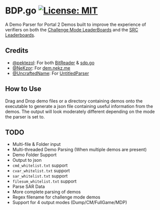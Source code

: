 # BDP.go [![License: MIT](https://img.shields.io/badge/License-MIT-yellow.svg)](https://github.com/git/git-scm.com/blob/main/MIT-LICENSE.txt)
A Demo Parser for Portal 2 Demos built to improve the experience of verifiers on both the [Challenge Mode LeaderBoards](https://board.portal2.sr/) and the [SRC Leaderboards](https://www.speedrun.com/portal_2).

## Credits
- [@pektezol](https://github.com/pektezol): For both [BitReader](https://github.com/pektezol/BitReader) & [sdp.go](https://github.com/pektezol/sdp.go) 
- [@NeKzor](https://github.com/NeKzor): For [dem.nekz.me](https://dem.nekz.me)
- [@UncraftedName](https://github.com/UncraftedName): For [UntitledParser](https://github.com/UncraftedName/UntitledParser)

## How to Use
Drag and Drop demo files or a directory containing demos onto the executable to generate a json file containing useful information from the demos. The output will look moderately different depending on the mode the parser is set to. 

## TODO
- Multi-file & Folder input
- Multi-threaded Demo Parsing (When multiple demos are present)
- Demo Folder Support
- Output to json
- `cmd_whitelist.txt` support
- `cvar_whitelist.txt` support
- `sar_whitelist.txt` support
- `filesum_whitelist.txt` support
- Parse SAR Data
- More complete parsing of demos
- Regex filename for challenge mode demos
- Support for 4 output modes (Dump/CM/FullGame/MDP)
